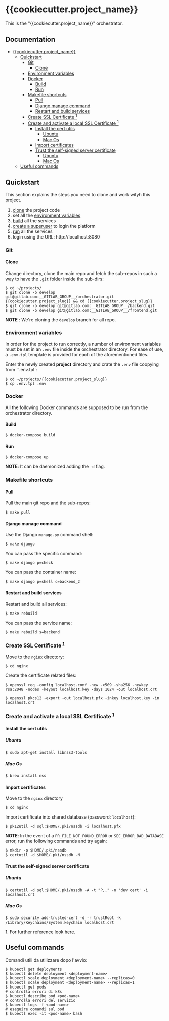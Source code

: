 # {{cookiecutter.project_name}}

This is the "{{cookiecutter.project_name}}" orchestrator.

## Documentation <!-- omit in toc -->

- [{{cookiecutter.project_name}}](#cookiecutterproject_name)
  - [Quickstart](#quickstart)
    - [Git](#git)
      - [Clone](#clone)
    - [Environment variables](#environment-variables)
    - [Docker](#docker)
      - [Build](#build)
      - [Run](#run)
    - [Makefile shortcuts](#makefile-shortcuts)
      - [Pull](#pull)
      - [Django manage command](#django-manage-command)
      - [Restart and build services](#restart-and-build-services)
    - [Create SSL Certificate <sup id="a-setup-https-locally">1</sup>](#create-ssl-certificate-sup-ida-setup-https-locally1sup)
    - [Create and activate a local SSL Certificate <sup id="a-setup-https-locally">1</sup>](#create-and-activate-a-local-ssl-certificate-sup-ida-setup-https-locally1sup)
      - [Install the cert utils](#install-the-cert-utils)
        - [Ubuntu](#ubuntu)
        - [Mac Os](#mac-os)
      - [Import certificates](#import-certificates)
      - [Trust the self-signed server certificate](#trust-the-self-signed-server-certificate)
        - [Ubuntu](#ubuntu-1)
        - [Mac Os](#mac-os-1)
  - [Useful commands](#useful-commands)

## Quickstart

This section explains the steps you need to clone and work wityh this project.

1. [clone](#clone) the project code
2. set all the [environment variables](#environment-variables)
3. [build](#build) all the services
4. [create a superuser](#create-a-superuser) to login the platform
5. [run](#run) all the services
6. login using the URL: http://localhost:8080

### Git

#### Clone

Change directory, clone the main repo and fetch the sub-repos in such a way to have the `.git` folder inside the sub-dirs:

```shell
$ cd ~/projects/
$ git clone -b develop git@gitlab.com:__GITLAB_GROUP__/orchestrator.git {{cookiecutter.project_slug}} && cd {{cookiecutter.project_slug}}
$ git clone -b develop git@gitlab.com:__GITLAB_GROUP__/backend.git
$ git clone -b develop git@gitlab.com:__GITLAB_GROUP__/frontend.git
```
**NOTE** : We're cloning the `develop` branch for all repo.

### Environment variables

In order for the project to run correctly, a number of environment variables must be set in an `.env` file inside the orchestrator directory. For ease of use, a `.env.tpl` template is provided for each of the aforementioned files.

Enter the newly created **project** directory and crate the `.env` file coopying from ``.env.tpl`:

```shell
$ cd ~/projects/{{cookiecutter.project_slug}}
$ cp .env.tpl .env
```

### Docker

All the following Docker commands are supposed to be run from the orchestrator directory.

#### Build

```shell
$ docker-compose build
```

#### Run

```shell
$ docker-compose up
```
**NOTE**: It can be daemonized adding the `-d` flag.

### Makefile shortcuts

#### Pull

Pull the main git repo and the sub-repos:

```shell
$ make pull
```

#### Django manage command

Use the Django `manage.py` command shell:

```shell
$ make django
```

You can pass the specific command:

```shell
$ make django p=check
```

You can pass the container name:

```shell
$ make django p=shell c=backend_2
```

#### Restart and build services

Restart and build all services:

```shell
$ make rebuild
```

You can pass the service name:

```shell
$ make rebuild s=backend
```

### Create SSL Certificate <sup id="a-setup-https-locally">[1](#f-setup-https-locally)</sup>

Move to the `nginx` directory:
```shell
$ cd nginx
```

Create the certificate related files:
```shell
$ openssl req -config localhost.conf -new -x509 -sha256 -newkey rsa:2048 -nodes -keyout localhost.key -days 1024 -out localhost.crt
```

```shell
$ openssl pkcs12 -export -out localhost.pfx -inkey localhost.key -in localhost.crt
```

### Create and activate a local SSL Certificate <sup id="a-setup-https-locally">[1](#f-setup-https-locally)</sup>

#### Install the cert utils

##### Ubuntu
```shell
$ sudo apt-get install libnss3-tools
```

##### Mac Os
```shell
$ brew install nss
```

#### Import certificates

Move to the `nginx` directory
```shell
$ cd nginx
```

Import certificate into shared database (password: `localhost`):
```shell
$ pk12util -d sql:$HOME/.pki/nssdb -i localhost.pfx
```

**NOTE**: In the event of a `PR_FILE_NOT_FOUND_ERROR` or `SEC_ERROR_BAD_DATABASE` error, run the following commands and try again:
```shell
$ mkdir -p $HOME/.pki/nssdb
$ certutil -d $HOME/.pki/nssdb -N
```

#### Trust the self-signed server certificate

##### Ubuntu
```shell
$ certutil -d sql:$HOME/.pki/nssdb -A -t "P,," -n 'dev cert' -i localhost.crt
```

##### Mac Os
```shell
$ sudo security add-trusted-cert -d -r trustRoot -k /Library/Keychains/System.keychain localhost.crt
```

<a id="f-setup-https-locally" href="#a-setup-https-locally">1</a>. For further reference look [here](https://medium.com/@workockmoses/how-to-setup-https-for-local-development-on-ubuntu-with-self-signed-certificate-f97834064fd).

## Useful commands

Comandi utili da utilizzare dopo l'avvio:

```
$ kubectl get deployments
$ kubectl delete deployment <deployment-name>
$ kubectl scale deployment <deployment-name> --replicas=0
$ kubectl scale deployment <deployment-name> --replicas=1
$ kubectl get pods
# controlla errori di k8s
$ kubectl describe pod <pod-name>
# controlla errori del servizio
$ kubectl logs -f <pod-name>
# eseguire comandi sul pod
$ kubectl exec -it <pod-name> bash
```
